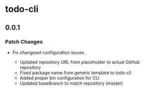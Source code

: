 # todo-cli

## 0.0.1

### Patch Changes

- Fix changeset configuration issues

  - Updated repository URL from placeholder to actual GitHub repository
  - Fixed package name from generic template to todo-cli
  - Added proper bin configuration for CLI
  - Updated baseBranch to match repository (master)
